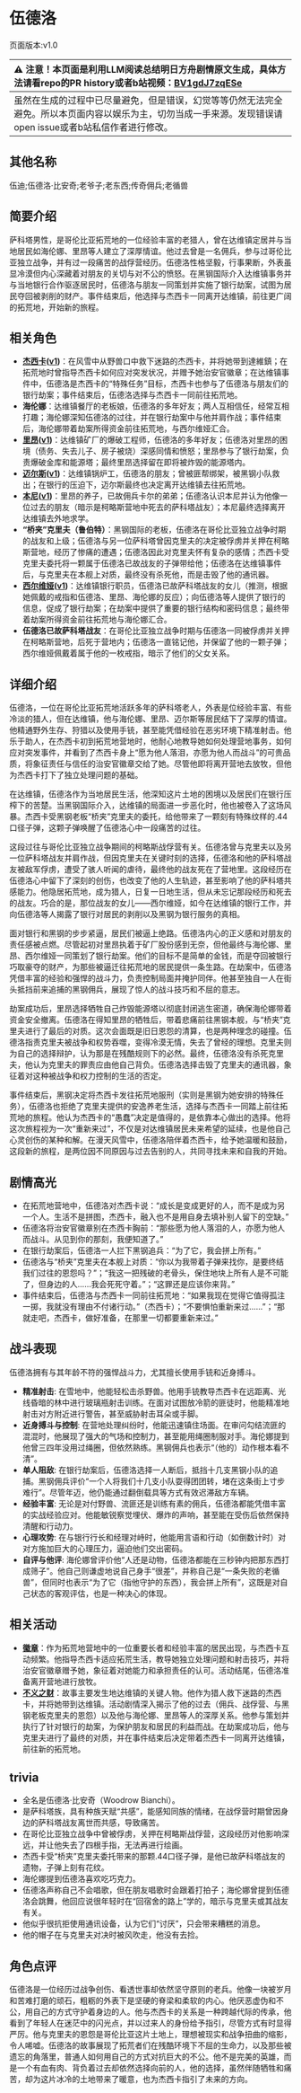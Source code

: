 # 伍德洛
页面版本:v1.0
 

| :warning: 注意！本页面是利用LLM阅读总结明日方舟剧情原文生成，具体方法请看repo的PR history或者b站视频：[BV1gdJ7zqESe](https://www.bilibili.com/video/BV1gdJ7zqESe/)         |
|:----------------------------|
| 虽然在生成的过程中已尽量避免，但是错误，幻觉等等仍然无法完全避免。所以本页面内容以娱乐为主，切勿当成一手来源。发现错误请open issue或者b站私信作者进行修改。|



## 其他名称
伍迪;伍德洛·比安奇;老爷子;老东西;传奇佣兵;老循兽
## 简要介绍
萨科塔男性，是哥伦比亚拓荒地的一位经验丰富的老猎人，曾在达维镇定居并与当地居民如海伦娜、里昂等人建立了深厚情谊。他过去曾是一名佣兵，参与过哥伦比亚独立战争，并有过一段痛苦的战俘营经历。伍德洛性格坚毅，行事果断，外表虽显冷漠但内心深藏着对朋友的关切与对不公的愤怒。在黑钢国际介入达维镇事务并与当地银行合作驱逐居民时，伍德洛与朋友一同策划并实施了银行劫案，试图为居民夺回被剥削的财产。事件结束后，他选择与杰西卡一同离开达维镇，前往更广阔的拓荒地，开始新的旅程。
## 相关角色
-   **[杰西卡](../char_v3/char_235_jesica.md)([v1](char_235_jesica.md))**：在风雪中从野兽口中救下迷路的杰西卡，并将她带到達維鎮；在拓荒地时曾指导杰西卡如何应对突发状况，并赠予她治安官徽章；在达维镇事件中，伍德洛是杰西卡的“特殊任务”目标，杰西卡也参与了伍德洛与朋友们的银行劫案；事件结束后，伍德洛选择与杰西卡一同前往拓荒地。
-   **海伦娜**：达维镇餐厅的老板娘，伍德洛的多年好友；两人互相信任，经常互相打趣；海伦娜深知伍德洛的过往，并在银行劫案中与他并肩作战；事件结束后，海伦娜带着劫案所得资金前往拓荒地，与西尔维娅汇合。
-   **[里昂](../char_v3/extended_char_li_ang.md)([v1](extended_char_li_ang.md))**：达维镇矿厂的爆破工程师，伍德洛的多年好友；伍德洛对里昂的困境（债务、失去儿子、房子被烧）深感同情和愤怒；里昂参与了银行劫案，负责爆破金库和能源塔；最终里昂选择留在即将被炸毁的能源塔内。
-   **[迈尔斯](../char_v3/extended_char_mai_er_si.md)([v1](extended_char_mai_er_si.md))**：达维镇锅炉工，伍德洛的朋友；曾被匪帮绑架，被黑钢小队救出；在银行的压迫下，迈尔斯最终也决定离开达维镇去往拓荒地。
-   **[本尼](../char_v3/extended_char_ben_ni.md)([v1](extended_char_ben_ni.md))**：里昂的养子，已故佣兵卡尔的弟弟；伍德洛认识本尼并认为他像一位过去的朋友（暗示是柯略斯营地中死去的萨科塔战友）；本尼最终选择离开达维镇去外地求学。
-   **“桥夹”克里夫（鲁伯特）**：黑钢国际的老板，伍德洛在哥伦比亚独立战争时期的战友和上级；伍德洛与另一位萨科塔曾因克里夫的决定被俘虏并关押在柯略斯营地，经历了惨痛的遭遇；伍德洛因此对克里夫怀有复杂的感情；杰西卡受克里夫委托将一颗属于伍德洛已故战友的子弹带给他；伍德洛在达维镇事件后，与克里夫在本舰上对质，最终没有杀死他，而是击毁了他的通讯器。
-   **[西尔维娅](../char_v3/extended_char_xi_er_wei_ya.md)([v1](extended_char_xi_er_wei_ya.md))**：达维镇银行职员，伍德洛已故萨科塔战友的女儿（推测，根据她佩戴的戒指和伍德洛、里昂、海伦娜的反应）；向伍德洛等人提供了银行的信息，促成了银行劫案；在劫案中提供了重要的银行结构和密码信息；最终带着劫案所得资金前往拓荒地与海伦娜汇合。
-   **伍德洛已故萨科塔战友**：在哥伦比亚独立战争时期与伍德洛一同被俘虏并关押在柯略斯营地，后死于营地内；伍德洛一直铭记他，并保留了他的一颗子弹；西尔维娅佩戴着属于他的一枚戒指，暗示了他们的父女关系。
## 详细介绍
伍德洛，一位在哥伦比亚拓荒地活跃多年的萨科塔老人，外表是位经验丰富、有些冷淡的猎人，但在达维镇，他与海伦娜、里昂、迈尔斯等居民结下了深厚的情谊。他精通野外生存、狩猎以及使用手铳，甚至能凭借经验在恶劣环境下精准射击。他乐于助人，在杰西卡初到拓荒地营地时，他耐心地教导她如何处理营地事务，如何应对突发事件，并看到了杰西卡身上“愿为他人落泪，亦愿为他人而战斗”的可贵品质，将象征责任与信任的治安官徽章交给了她。尽管他即将离开营地去放牧，但他为杰西卡打下了独立处理问题的基础。

在达维镇，伍德洛作为当地居民生活，他深知这片土地的困境以及居民们在银行压榨下的苦楚。当黑钢国际介入，达维镇的局面进一步恶化时，他也被卷入了这场风暴。杰西卡受黑钢老板“桥夹”克里夫的委托，给他带来了一颗刻有特殊纹样的.44口径子弹，这颗子弹唤醒了伍德洛心中一段痛苦的过往。

这段过往与哥伦比亚独立战争期间的柯略斯战俘营有关。伍德洛曾与克里夫以及另一位萨科塔战友并肩作战，但因克里夫在关键时刻的选择，伍德洛和他的萨科塔战友被敌军俘虏，遭受了骇人听闻的虐待，最终他的战友死在了营地里。这段经历在伍德洛心中留下了深刻的创伤，也改变了他的人生轨迹，甚至影响了他的萨科塔共感能力。他隐居拓荒地，成为猎人，日复一日地生活，但从未忘记那段经历和死去的战友。巧合的是，那位战友的女儿——西尔维娅，如今在达维镇的银行工作，并向伍德洛等人揭露了银行对居民的剥削以及黑钢为银行服务的真相。

面对银行和黑钢的步步紧逼，居民们被逼上绝路。伍德洛内心的正义感和对朋友的责任感被点燃。尽管起初对里昂执着于矿厂股份感到无奈，但他最终与海伦娜、里昂、西尔维娅一同策划了银行劫案。他们的目标不是简单的金钱，而是夺回被银行巧取豪夺的财产，为那些被逼迁往拓荒地的居民提供一条生路。在劫案中，伍德洛凭借丰富的经验和强悍的战斗力，负责控制局面并掩护同伴。他甚至独自一人在街头抵挡前来追捕的黑钢佣兵，展现了惊人的战斗技巧和不屈的意志。

劫案成功后，里昂选择牺牲自己炸毁能源塔以彻底封闭逃生密道，确保海伦娜带着资金安全撤离。伍德洛在得知里昂的牺牲后，带着悲痛前往黑钢本舰，与“桥夹”克里夫进行了最后的对质。这次会面既是旧日恩怨的清算，也是两种理念的碰撞。伍德洛指责克里夫被战争和权势吞噬，变得冷漠无情，失去了曾经的理想。克里夫则为自己的选择辩护，认为那是在残酷规则下的必然。最终，伍德洛没有杀死克里夫，他认为克里夫的罪责应由他自己背负。伍德洛选择击毁了克里夫的通讯器，象征着对这种被战争和权力控制的生活的否定。

事件结束后，黑钢决定将杰西卡发往拓荒地服刑（实则是黑钢为她安排的特殊任务），伍德洛也拒绝了克里夫提供的安逸养老生活，选择与杰西卡一同踏上前往拓荒地的旅程。他认为杰西卡的“愚蠢”决定是值得的，是依靠本心做出的选择。他将这次旅程视为一次“重新来过”，不仅是对达维镇居民未来希望的延续，也是他自己心灵创伤的某种和解。在漫天风雪中，伍德洛陪伴着杰西卡，给予她温暖和鼓励，这段新的旅程，是两位因不同原因与过去告别的人，共同寻找未来和自我的开始。
## 剧情高光
- 在拓荒地营地中，伍德洛对杰西卡说：“成长是变成更好的人，而不是成为另一个人。生活不是拼图，杰西卡，融入也不是用自身去填补别人留下的空缺。”
- 伍德洛将治安官徽章别在杰西卡胸前：“那些愿为他人落泪的人，亦愿为他人而战斗。从见到你的那刻，我便知道了。”
- 在银行劫案后，伍德洛一人拦下黑钢追兵：“为了它，我会拼上所有。”
- 伍德洛与“桥夹”克里夫在本舰上对质：“你以为我带着子弹来找你，是要终结我们过往的恩怨吗？”；“我这一把残破的老骨头，保住地块上所有人是不可能了，但身边的人......我会死死守着。”；“这罪还是应该你来背。”
- 事件结束后，伍德洛与杰西卡一同前往拓荒地：“如果我现在觉得它值得孤注一掷，我就没有理由不付诸行动。”（杰西卡）；“不要惧怕重新来过......”；“那就走吧，杰西卡，做好准备，在那里一切都要重新来过。”
## 战斗表现
伍德洛拥有与其年龄不符的强悍战斗力，尤其擅长使用手铳和近身搏斗。
- **精准射击**: 在雪地中，他能轻松击杀野兽。他用手铳教导杰西卡在远距离、光线昏暗的林中进行玻璃瓶射击训练。在面对试图放冷箭的匪徒时，他能精准地射击对方附近进行警告，甚至威胁射击耳朵或手脚。
- **近身搏斗与控制**: 在营地处理纠纷时，他能迅速镇住场面。在审问勾结流匪的混混时，他展现了强大的气场和控制力，甚至能用绳圈制服对手。海伦娜提到他曾三四年没用过绳圈，但依然熟练。黑钢佣兵也表示“（他的）动作根本看不清”。
- **单人阻敌**: 在银行劫案后，伍德洛选择一人断后，抵挡十几支黑钢小队的追捕。黑钢佣兵评价“一个人将我们十几支小队耍得团团转，堵在这条街上寸步难行”。尽管年迈，他仍能通过翻倒载具等方式有效迟滞敌方车辆。
- **经验丰富**: 无论是对付野兽、流匪还是训练有素的佣兵，伍德洛都能凭借丰富的实战经验应对。他能敏锐察觉埋伏、爆炸的声响，甚至能在受伤后依然保持清醒和行动力。
- **心理攻势**: 在与银行行长和经理对峙时，他能用言语和行动（如倒数计时）对对方施加巨大的心理压力，逼迫他们交出密码。
- **自评与他评**: 海伦娜曾评价他“人还是动物，伍德洛都能在三秒钟内把那东西打成筛子”。他自己则谦虚地说自己身手“很差”，并称自己是“一条失败的老循兽”，但同时也表示“为了它（指他守护的东西），我会拼上所有”，这既是对自己状态的客观评估，也是一种决心的体现。
## 相关活动
-   **[徽章](../stories/story_jesca2_set_1.md)**：作为拓荒地营地中的一位重要长者和经验丰富的居民出现，与杰西卡互动频繁。他指导杰西卡适应拓荒生活，教导她独立处理问题和射击技巧，并将治安官徽章赠予她，象征着对她能力和承担责任的认可。活动结尾，伍德洛准备离开营地进行放牧。
-   **[不义之财](../stories/act28side.md)**：故事主要发生地达维镇的关键人物。他作为猎人救下迷路的杰西卡，并将她带到达维镇。活动剧情深入揭示了他的过去（佣兵、战俘营、与黑钢老板克里夫的恩怨）以及他与海伦娜、里昂等人的深厚关系。他参与策划并执行了针对银行的劫案，为保护朋友和居民的利益而战。在劫案成功后，他与克里夫进行了最终的对质，并在事件结束后决定带着杰西卡一同离开达维镇，前往新的拓荒地。
## trivia
- 全名是伍德洛·比安奇（Woodrow Bianchi）。
- 是萨科塔族，具有种族天赋“共感”，能感知同族的情绪，在战俘营时期曾因身边的萨科塔战友离世而共感，导致痛苦。
- 在哥伦比亚独立战争中曾被俘虏，关押在柯略斯战俘营，这段经历对他影响深远，并让他失去了四根手指，无法再进行绘画。
- 杰西卡受“桥夹”克里夫委托带来的那颗.44口径子弹，是他已故萨科塔战友的遗物，子弹上刻有花纹。
- 海伦娜提到伍德洛喜欢吃巧克力。
- 伍德洛声称自己不会唱歌，但在朋友唱歌时会跟着打拍子；海伦娜曾提到伍德洛会跳舞，他回应说很年轻时在“回宿舍的路上”学的，暗示与克里夫或其战友有关。
- 他似乎很抗拒使用通讯设备，认为它们“讨厌”，只会带来糟糕的消息。
- 他的帽子在与克里夫对决时被风吹走，他没有去捡。
## 角色点评
伍德洛是一位经历过战争创伤、看透世事却依然坚守原则的老兵。他像一块被岁月和苦难打磨的顽石，粗粝的外表下是坚硬的脊梁和柔软的内心。他厌恶虚伪和不公，用自己的方式守护着身边的人。他与杰西卡的关系是一种跨越代际的传承，他看到了年轻人在迷茫中的闪光点，并以过来人的身份给予指引，尽管方式有时显得严厉。他与克里夫的恩怨是哥伦比亚这片土地上，理想被现实和战争扭曲的缩影，令人唏嘘。伍德洛的故事展现了拓荒者们在残酷环境下不屈的生命力，以及那些被遗忘的角落里，普通人如何用自己的方式对抗巨大的不公。他不是完美的英雄，而是一个有血有肉、背负着过去却依然选择向前的人，他的选择，虽然伴随牺牲和痛苦，却为这片冰冷的土地带来了暖意，也为杰西卡指引了未来的方向。